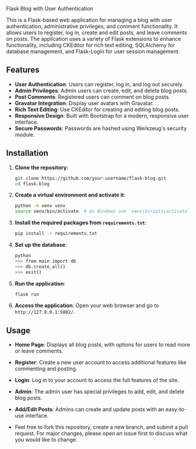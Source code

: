 Flask Blog with User Authentication

This is a Flask-based web application for managing a blog with user authentication, administrative privileges, and comment functionality. It allows users to register, log in, create and edit posts, and leave comments on posts. The application uses a variety of Flask extensions to enhance functionality, including CKEditor for rich text editing, SQLAlchemy for database management, and Flask-Login for user session management.

## Features

- **User Authentication**: Users can register, log in, and log out securely.
- **Admin Privileges**: Admin users can create, edit, and delete blog posts.
- **Post Comments**: Registered users can comment on blog posts.
- **Gravatar Integration**: Display user avatars with Gravatar.
- **Rich Text Editing**: Use CKEditor for creating and editing blog posts.
- **Responsive Design**: Built with Bootstrap for a modern, responsive user interface.
- **Secure Passwords**: Passwords are hashed using Werkzeug's security module.

## Installation

1. **Clone the repository**:
    ```bash
    git clone https://github.com/your-username/flask-blog.git
    cd flask-blog
    ```

2. **Create a virtual environment and activate it**:
    ```bash
    python -m venv venv
    source venv/bin/activate  # On Windows use `venv\Scripts\activate`
    ```

3. **Install the required packages from `requirements.txt`**:
    ```bash
    pip install -r requirements.txt
    ```

4. **Set up the database**:
    ```bash
    python
    >>> from main import db
    >>> db.create_all()
    >>> exit()
    ```

5. **Run the application**:
    ```bash
    flask run
    ```

6. **Access the application**:
    Open your web browser and go to `http://127.0.0.1:5002/`.

## Usage

- **Home Page**: Displays all blog posts, with options for users to read more or leave comments.
- **Register**: Create a new user account to access additional features like commenting and posting.
- **Login**: Log in to your account to access the full features of the site.
- **Admin**: The admin user has special privileges to add, edit, and delete blog posts.
- **Add/Edit Posts**: Admins can create and update posts with an easy-to-use interface.

- Feel free to fork this repository, create a new branch, and submit a pull request. For major changes, please open an issue first to discuss what you would like to change.
